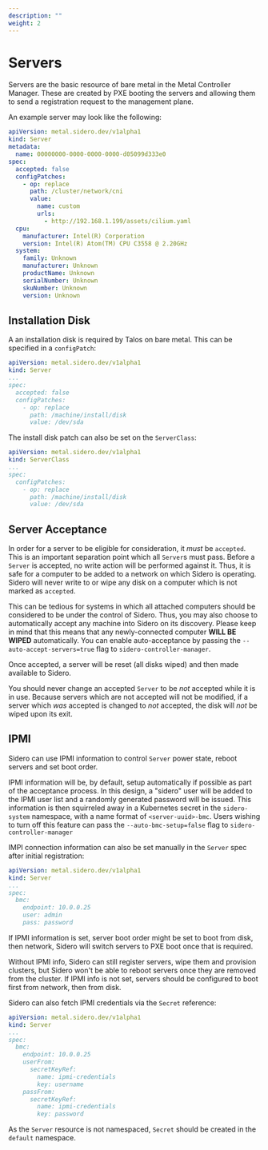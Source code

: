 ```yaml
---
description: ""
weight: 2
---
```


# Servers

Servers are the basic resource of bare metal in the Metal Controller Manager.
These are created by PXE booting the servers and allowing them to send a registration request to the management plane.

An example server may look like the following:

```yaml
apiVersion: metal.sidero.dev/v1alpha1
kind: Server
metadata:
  name: 00000000-0000-0000-0000-d05099d333e0
spec:
  accepted: false
  configPatches:
    - op: replace
      path: /cluster/network/cni
      value:
        name: custom
        urls:
          - http://192.168.1.199/assets/cilium.yaml
  cpu:
    manufacturer: Intel(R) Corporation
    version: Intel(R) Atom(TM) CPU C3558 @ 2.20GHz
  system:
    family: Unknown
    manufacturer: Unknown
    productName: Unknown
    serialNumber: Unknown
    skuNumber: Unknown
    version: Unknown
```

## Installation Disk

A an installation disk is required by Talos on bare metal.
This can be specified in a `configPatch`:

```yaml
apiVersion: metal.sidero.dev/v1alpha1
kind: Server
...
spec:
  accepted: false
  configPatches:
    - op: replace
      path: /machine/install/disk
      value: /dev/sda
```

The install disk patch can also be set on the `ServerClass`:

```yaml
apiVersion: metal.sidero.dev/v1alpha1
kind: ServerClass
...
spec:
  configPatches:
    - op: replace
      path: /machine/install/disk
      value: /dev/sda
```

## Server Acceptance

In order for a server to be eligible for consideration, it _must_ be `accepted`.
This is an important separation point which all `Server`s must pass.
Before a `Server` is accepted, no write action will be performed against it.
Thus, it is safe for a computer to be added to a network on which Sidero is operating.
Sidero will never write to or wipe any disk on a computer which is not marked as `accepted`.

This can be tedious for systems in which all attached computers should be considered to be under the control of Sidero.
Thus, you may also choose to automatically accept any machine into Sidero on its discovery.
Please keep in mind that this means that any newly-connected computer **WILL BE WIPED** automatically.
You can enable auto-acceptance by passing the `--auto-accept-servers=true` flag to `sidero-controller-manager`.

Once accepted, a server will be reset (all disks wiped) and then made available to Sidero.

You should never change an accepted `Server` to be _not_ accepted while it is in use.
Because servers which are not accepted will not be modified, if a server which
_was_ accepted is changed to _not_ accepted, the disk will _not_ be wiped upon
its exit.

## IPMI

Sidero can use IPMI information to control `Server` power state, reboot servers and set boot order.

IPMI information will be, by default, setup automatically if possible as part of the acceptance process.
In this design, a "sidero" user will be added to the IPMI user list and a randomly generated password will be issued.
This information is then squirreled away in a Kubernetes secret in the `sidero-system` namespace, with a name format of `<server-uuid>-bmc`.
Users wishing to turn off this feature can pass the `--auto-bmc-setup=false` flag to `sidero-controller-manager`

IMPI connection information can also be set manually in the `Server` spec after initial registration:

```yaml
apiVersion: metal.sidero.dev/v1alpha1
kind: Server
...
spec:
  bmc:
    endpoint: 10.0.0.25
    user: admin
    pass: password
```

If IPMI information is set, server boot order might be set to boot from disk, then network, Sidero will switch servers
to PXE boot once that is required.

Without IPMI info, Sidero can still register servers, wipe them and provision clusters, but Sidero won't be able to reboot servers once they are removed from the cluster.
If IPMI info is not set, servers should be configured to boot first from network, then from disk.

Sidero can also fetch IPMI credentials via the `Secret` reference:

```yaml
apiVersion: metal.sidero.dev/v1alpha1
kind: Server
...
spec:
  bmc:
    endpoint: 10.0.0.25
    userFrom:
      secretKeyRef:
        name: ipmi-credentials
        key: username
    passFrom:
      secretKeyRef:
        name: ipmi-credentials
        key: password
```

As the `Server` resource is not namespaced, `Secret` should be created in the `default` namespace.
